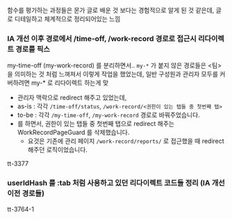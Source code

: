 


함수를 평가하는 과정들은 몬가 글로 배운 것 보다는 경험적으로 알게 된 것 같은데, 글로 디테일하고 체계적으로 정리되어있는 느낌






###  IA 개선 이후 경로에서 /time-off, /work-record 경로로 접근시 리다이렉트 경로를 픽스

my-time-off (my-work-record) 를 분리하면서.. 
`my-*` 가 붙지 않은 경로들은 <팀> 을 의미하는 것 처럼 느껴져서 이렇게 작업을 했었는데,
일반 구성원과 관리자 모두를 커버하려면 my-* 로 리다이렉트 하는게 맞

- 관리자 맥락으로 redirect 해주고 있었는데,
- as-is : 각각 `/time-off/status`, `/work-record/<권한이 있는 탭들 중 첫번째 탭>`
- to-be : 각각 `/my-time-off`, `/my-work-record` 경로로 바꿔주었습니다.
- 를 하면서, 권한이 있는 탭들 중 첫번째 탭으로 redirect 해주는 WorkRecordPageGuard 를 삭제했습니다. 
   - 요것은 기존에 관리 페이지 `/work-record/reports/` 로 접근했을 때 redirect 해주던 로직이었습니다.

tt-3377

### userIdHash 를 :tab 처럼 사용하고 있던 리다이렉트 코드들 정리 (IA 개선 이전 경로들)

tt-3764-1